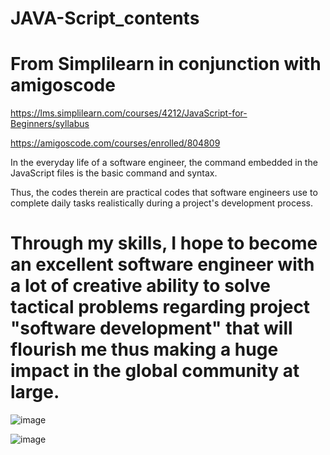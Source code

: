 # JAVA-Script_contents
# From Simplilearn in conjunction with amigoscode
 
https://lms.simplilearn.com/courses/4212/JavaScript-for-Beginners/syllabus

https://amigoscode.com/courses/enrolled/804809

In the everyday life of a software engineer, the command embedded in the JavaScript files is the basic command and syntax.

Thus, the codes therein are practical codes that software engineers use to complete daily tasks realistically during a project's development process.

# Through my skills, I hope to become an excellent software engineer with a lot of creative ability to solve tactical problems regarding project "software development" that will flourish me thus making a huge impact in the global community at large.

![image](https://user-images.githubusercontent.com/107305274/209966311-849a1acd-e9c3-4373-aa83-334e3580dbe5.png)

![image](https://user-images.githubusercontent.com/107305274/210744574-aac5a66e-738b-49de-8bac-ac69fc9de70d.png)

